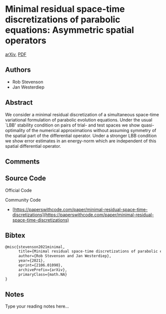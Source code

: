 
# Minimal residual space-time discretizations of parabolic equations: Asymmetric spatial operators

[arXiv](https://arxiv.org/abs/2106.01090), [PDF](https://arxiv.org/pdf/2106.01090.pdf)

## Authors

- Rob Stevenson
- Jan Westerdiep

## Abstract

We consider a minimal residual discretization of a simultaneous space-time variational formulation of parabolic evolution equations. Under the usual `LBB' stability condition on pairs of trial- and test spaces we show quasi-optimality of the numerical approximations without assuming symmetry of the spatial part of the differential operator. Under a stronger LBB condition we show error estimates in an energy-norm which are independent of this spatial differential operator.

## Comments



## Source Code

Official Code



Community Code

- [https://paperswithcode.com/paper/minimal-residual-space-time-discretizations](https://paperswithcode.com/paper/minimal-residual-space-time-discretizations)

## Bibtex

```tex
@misc{stevenson2021minimal,
      title={Minimal residual space-time discretizations of parabolic equations: Asymmetric spatial operators}, 
      author={Rob Stevenson and Jan Westerdiep},
      year={2021},
      eprint={2106.01090},
      archivePrefix={arXiv},
      primaryClass={math.NA}
}
```

## Notes

Type your reading notes here...


